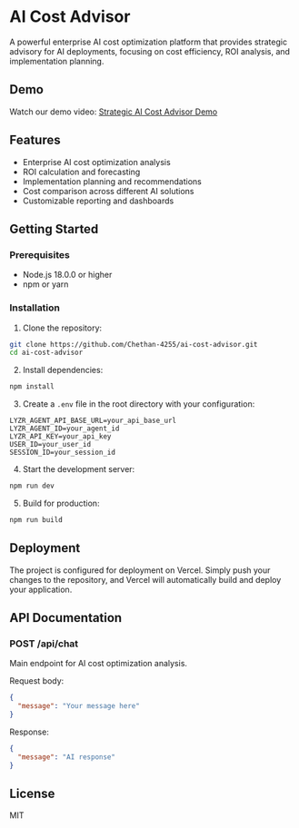 # AI Cost Advisor

A powerful enterprise AI cost optimization platform that provides strategic advisory for AI deployments, focusing on cost efficiency, ROI analysis, and implementation planning.

## Demo

Watch our demo video: [Strategic AI Cost Advisor Demo](https://www.youtube.com/watch?v=ehrixSj4Yzg)

## Features

- Enterprise AI cost optimization analysis
- ROI calculation and forecasting
- Implementation planning and recommendations
- Cost comparison across different AI solutions
- Customizable reporting and dashboards

## Getting Started

### Prerequisites

- Node.js 18.0.0 or higher
- npm or yarn

### Installation

1. Clone the repository:
```bash
git clone https://github.com/Chethan-4255/ai-cost-advisor.git
cd ai-cost-advisor
```

2. Install dependencies:
```bash
npm install
```

3. Create a `.env` file in the root directory with your configuration:
```env
LYZR_AGENT_API_BASE_URL=your_api_base_url
LYZR_AGENT_ID=your_agent_id
LYZR_API_KEY=your_api_key
USER_ID=your_user_id
SESSION_ID=your_session_id
```

4. Start the development server:
```bash
npm run dev
```

5. Build for production:
```bash
npm run build
```

## Deployment

The project is configured for deployment on Vercel. Simply push your changes to the repository, and Vercel will automatically build and deploy your application.

## API Documentation

### POST /api/chat
Main endpoint for AI cost optimization analysis.

Request body:
```json
{
  "message": "Your message here"
}
```

Response:
```json
{
  "message": "AI response"
}
```

## License

MIT 